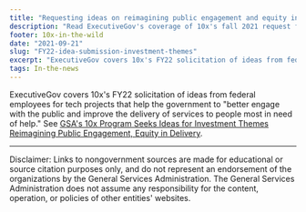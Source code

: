 ```yaml
---
title: "Requesting ideas on reimagining public engagement and equity in delivery"
description: "Read ExecutiveGov's coverage of 10x's fall 2021 request for idea submissions for FY22 investments."
footer: 10x-in-the-wild
date: "2021-09-21"
slug: "FY22-idea-submission-investment-themes"
excerpt: "ExecutiveGov covers 10x's FY22 solicitation of ideas from federal employees for tech projects that help the government to \"better engage with the public and improve the delivery of services to people most in need of help.\""
tags: In-the-news
---
```


ExecutiveGov covers 10x's FY22 solicitation of ideas from federal employees for tech projects that help the government to "better engage with the public and improve the delivery of services to people most in need of help." See <a class="usa-link usa-link--external" rel="noreferrer" href="https://executivegov.com/2023/09/gsas-10x-program-seeks-ideas-for-investment-themes-reimagining-public-engagement-equity-in-delivery/">GSA's 10x Program Seeks Ideas for Investment Themes Reimagining Public Engagement, Equity in Delivery</a>.

---

<p class="disclaimer">Disclaimer: Links to nongovernment sources are made for educational or source citation purposes only, and do not represent an endorsement of the organizations by the General Services Administration. The General Services Administration does not assume any responsibility for the content, operation, or policies of other entities' websites.
</p>
